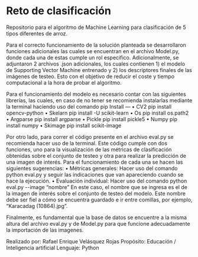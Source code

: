 # Reto de clasificación
Repositorio para el algoritmo de Machine Learning para clasificación de 5 tipos diferentes de arroz.

Para el correcto funcionamiento de la solución planteada se desarrollaron funciones adicionales las cuales se encuentran en el archivo Model.py, donde cada una de estas cumple un rol especifico. Adicionalmente, se adjuntaron 2 archivos .json adicionales, los cuales contienen 1) el modelo de Supporting Vector Machine entrenado y 2) los descriptores finales de las imágenes de testeo. Esto con el objetivo de reducir el coste y tiempo computacional a la hora de probar el algoritmo. 

Para el funcionamiento del modelo es necesario contar con las siguientes librerías, las cuales, en caso de no tener se recomienda instalarlas mediante la terminal haciendo uso del comando pip Install —
	•	CV2		pip install opencv-python
	•	Skelarn		pip install -U scikit-learn
	•	Os		pip install os.path2
	•	Argparse	pip install argparse
	•	Pickle		pip install pickle5
	•	Numpy		pip install numpy
	•	Skimage		pip install scikit-image

Por otro lado, para correr el código presente en el archivo eval.py se recomienda hacer uso de la terminal. Este código cumple con dos funciones, uno para la visualización de las métricas de clasificación obtenidas sobre el conjunto de testeo y otra para realizar la predicción de una imagen de interés. Para el funcionamiento de cada una se hacen las siguientes sugerencias: 
	•	Métricas generales:  Hacer uso del comando python eval.py y seguir las indicaciones que van apareciendo cuando se hace la ejecución. 
	•	Evaluación individual:  Hacer uso del comando python eval.py --image “nombre”
						      En este caso, el nombre que se ingresa es el de la imagen de interés sobre el conjunto de testeo del modelo. Este nombre debe ser fiel a cómo se encuentra guardado e ir entre comillas, por ejemplo, “Karacadag (10864).jpg”.

Finalmente, es fundamental que la base de datos se encuentre a la misma altura del archivo eval.py y de Model.py para que funcione adecuadamente la importación de las imagenes. 

Realizado por: Rafael Enrique Velásquez Rojas
Propósito: Educación / Inteligencia artificial
Lenguaje: Python

